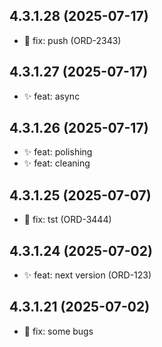## 4.3.1.28 (2025-07-17)
- 🐛 fix: push (ORD-2343)

## 4.3.1.27 (2025-07-17)
- ✨ feat: async

## 4.3.1.26 (2025-07-17)
- ✨ feat: polishing
- ✨ feat: cleaning

## 4.3.1.25 (2025-07-07)
- 🐛 fix: tst (ORD-3444)

## 4.3.1.24 (2025-07-02)
- ✨ feat: next version  (ORD-123)

## 4.3.1.21 (2025-07-02)
- 🐛 fix: some bugs

